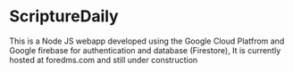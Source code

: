 # ScriptureDaily
This is a Node JS webapp developed using the Google Cloud Platfrom and Google firebase for authentication and database (Firestore), It is currently hosted at foredms.com and still under construction

